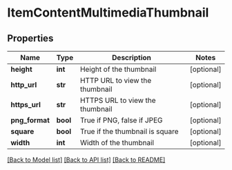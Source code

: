 # ItemContentMultimediaThumbnail

## Properties
Name | Type | Description | Notes
------------ | ------------- | ------------- | -------------
**height** | **int** | Height of the thumbnail | [optional] 
**http_url** | **str** | HTTP URL to view the thumbnail | [optional] 
**https_url** | **str** | HTTPS URL to view the thumbnail | [optional] 
**png_format** | **bool** | True if PNG, false if JPEG | [optional] 
**square** | **bool** | True if the thumbnail is square | [optional] 
**width** | **int** | Width of the thumbnail | [optional] 

[[Back to Model list]](../README.md#documentation-for-models) [[Back to API list]](../README.md#documentation-for-api-endpoints) [[Back to README]](../README.md)


